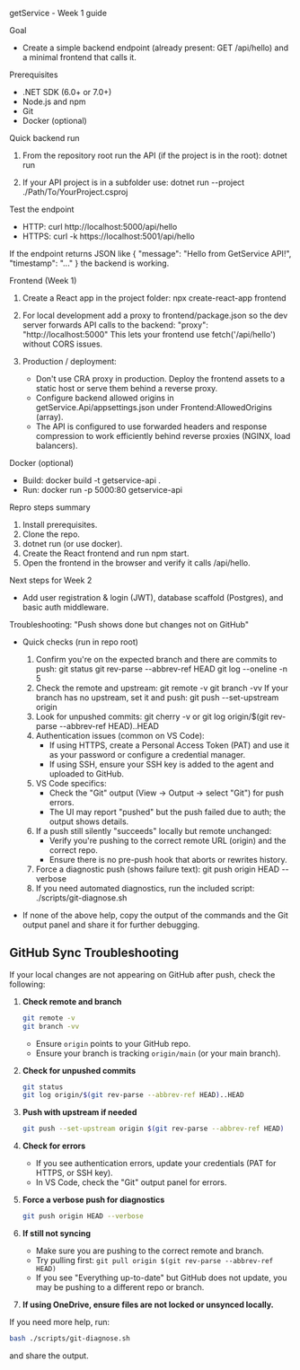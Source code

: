 getService - Week 1 guide

Goal
- Create a simple backend endpoint (already present: GET /api/hello) and a minimal frontend that calls it.

Prerequisites
- .NET SDK (6.0+ or 7.0+)
- Node.js and npm
- Git
- Docker (optional)

Quick backend run
1. From the repository root run the API (if the project is in the root):
   dotnet run

2. If your API project is in a subfolder use:
   dotnet run --project ./Path/To/YourProject.csproj

Test the endpoint
- HTTP: curl http://localhost:5000/api/hello
- HTTPS: curl -k https://localhost:5001/api/hello

If the endpoint returns JSON like { "message": "Hello from GetService API!", "timestamp": "..." } the backend is working.

Frontend (Week 1)
1. Create a React app in the project folder:
   npx create-react-app frontend

2. For local development add a proxy to frontend/package.json so the dev server forwards API calls to the backend:
   "proxy": "http://localhost:5000"
   This lets your frontend use fetch('/api/hello') without CORS issues.

3. Production / deployment:
   - Don't use CRA proxy in production. Deploy the frontend assets to a static host or serve them behind a reverse proxy.
   - Configure backend allowed origins in getService.Api/appsettings.json under Frontend:AllowedOrigins (array).
   - The API is configured to use forwarded headers and response compression to work efficiently behind reverse proxies (NGINX, load balancers).

Docker (optional)
- Build: docker build -t getservice-api .
- Run: docker run -p 5000:80 getservice-api

Repro steps summary
1. Install prerequisites.
2. Clone the repo.
3. dotnet run (or use docker).
4. Create the React frontend and run npm start.
5. Open the frontend in the browser and verify it calls /api/hello.

Next steps for Week 2
- Add user registration & login (JWT), database scaffold (Postgres), and basic auth middleware.

Troubleshooting: "Push shows done but changes not on GitHub"
- Quick checks (run in repo root)
  1. Confirm you're on the expected branch and there are commits to push:
     git status
     git rev-parse --abbrev-ref HEAD
     git log --oneline -n 5
  2. Check the remote and upstream:
     git remote -v
     git branch -vv
     If your branch has no upstream, set it and push:
     git push --set-upstream origin <branch>
  3. Look for unpushed commits:
     git cherry -v
     or
     git log origin/$(git rev-parse --abbrev-ref HEAD)..HEAD
  4. Authentication issues (common on VS Code):
     - If using HTTPS, create a Personal Access Token (PAT) and use it as your password or configure a credential manager.
     - If using SSH, ensure your SSH key is added to the agent and uploaded to GitHub.
  5. VS Code specifics:
     - Check the "Git" output (View → Output → select "Git") for push errors.
     - The UI may report "pushed" but the push failed due to auth; the output shows details.
  6. If a push still silently "succeeds" locally but remote unchanged:
     - Verify you're pushing to the correct remote URL (origin) and the correct repo.
     - Ensure there is no pre-push hook that aborts or rewrites history.
  7. Force a diagnostic push (shows failure text):
     git push origin HEAD --verbose
  8. If you need automated diagnostics, run the included script:
     ./scripts/git-diagnose.sh

- If none of the above help, copy the output of the commands and the Git output panel and share it for further debugging.

## GitHub Sync Troubleshooting

If your local changes are not appearing on GitHub after push, check the following:

1. **Check remote and branch**
   ```sh
   git remote -v
   git branch -vv
   ```
   - Ensure `origin` points to your GitHub repo.
   - Ensure your branch is tracking `origin/main` (or your main branch).

2. **Check for unpushed commits**
   ```sh
   git status
   git log origin/$(git rev-parse --abbrev-ref HEAD)..HEAD
   ```

3. **Push with upstream if needed**
   ```sh
   git push --set-upstream origin $(git rev-parse --abbrev-ref HEAD)
   ```

4. **Check for errors**
   - If you see authentication errors, update your credentials (PAT for HTTPS, or SSH key).
   - In VS Code, check the "Git" output panel for errors.

5. **Force a verbose push for diagnostics**
   ```sh
   git push origin HEAD --verbose
   ```

6. **If still not syncing**
   - Make sure you are pushing to the correct remote and branch.
   - Try pulling first: `git pull origin $(git rev-parse --abbrev-ref HEAD)`
   - If you see "Everything up-to-date" but GitHub does not update, you may be pushing to a different repo or branch.

7. **If using OneDrive, ensure files are not locked or unsynced locally.**

If you need more help, run:
```sh
bash ./scripts/git-diagnose.sh
```
and share the output.
